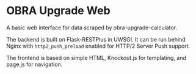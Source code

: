 OBRA Upgrade Web
=======================

A basic web interface for data scraped by obra-upgrade-calculator.

The backend is built on Flask-RESTPlus in UWSGI. It can be run behind Nginx with `http2_push_preload` enabled for HTTP/2 Server Push support.

The frontend is based on simple HTML, Knockout.js for templating, and page.js for navigation.
